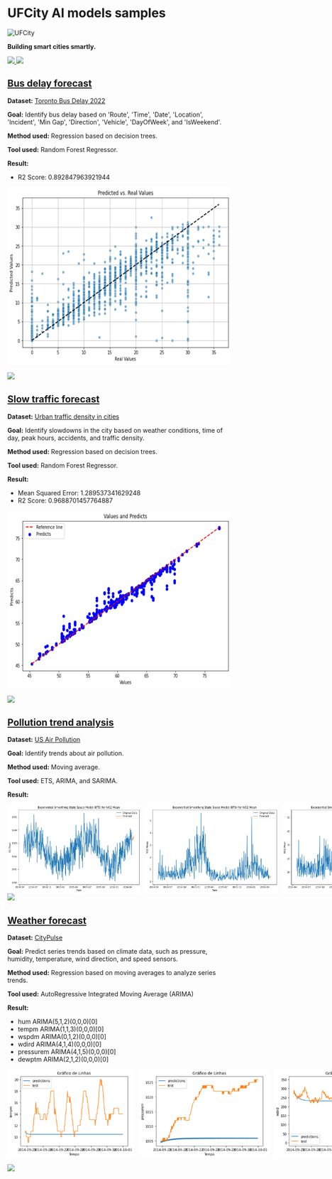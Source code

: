 # UFCity AI models samples



<div class="view">
<img src="https://makleyston-ufc.github.io/ufcity/assets/img/ufcity-logo.png" alt="UFCity" width="200"/>
<p><b>Building smart cities smartly.</b></p>
</div>
<div class="view">
  <a href="https://makleyston-ufc.github.io/ufcity/"> <img src="https://img.shields.io/badge/UFCity_webpage-0076D6?style=for-the-badge&logo=internetexplorer&logoColor=white"> </a>
  <a href="https://github.com/makleyston-ufc/ufcity-cloud-computing/tree/main/samples/ufcity-ai-models-samples"> <img src="https://img.shields.io/badge/View_on_GitHub-181717?style=for-the-badge&logo=github&logoColor=white"> </a>
</div>






## [Bus delay forecast](https://github.com/makleyston-ufc/ufcity-cloud-computing/tree/main/samples/ufcity-ai-models-samples/toronto-bus-delay-forecast)
**Dataset:** [Toronto Bus Delay 2022](https://www.kaggle.com/datasets/reihanenamdari/toronto-bus-delay-2022)

**Goal:** Identify bus delay based on 'Route', 'Time', 'Date', 'Location', 'Incident', 'Min Gap', 'Direction', 'Vehicle', 'DayOfWeek', and 'IsWeekend'.

**Method used:** Regression based on decision trees.

**Tool used:** Random Forest Regressor.

**Result:**  

- R2 Score: 0.892847963921944

<img src="./toronto-bus-delay-forecast/images/chart.png" alt="UFCity" width="600" height="400"/>

<a href="https://github.com/makleyston-ufc/ufcity-cloud-computing/tree/main/samples/ufcity-ai-models-samples/toronto-bus-delay-forecast"> <img src="https://img.shields.io/badge/View_on_GitHub-181717?style=for-the-badge&logo=github&logoColor=white"> </a>


## [Slow traffic forecast](https://github.com/makleyston-ufc/ufcity-cloud-computing/tree/main/samples/ufcity-ai-models-samples/slow-traffic-forecast)
**Dataset:** [Urban traffic density in cities](https://www.kaggle.com/datasets/tanishqdublish/urban-traffic-density-in-cities?resource=download)

**Goal:** Identify slowdowns in the city based on weather conditions, time of day, peak hours, accidents, and traffic density.

**Method used:** Regression based on decision trees.

**Tool used:** Random Forest Regressor.

**Result:**  

- Mean Squared Error: 1.289537341629248
- R2 Score: 0.9688701457764887

<img src="./slow-traffic-forecast/images/chart.png" alt="UFCity" width="600" height="400"/>

<a href="https://github.com/makleyston-ufc/ufcity-cloud-computing/tree/main/samples/ufcity-ai-models-samples/slow-traffic-forecast"> <img src="https://img.shields.io/badge/View_on_GitHub-181717?style=for-the-badge&logo=github&logoColor=white"> </a>



## [Pollution trend analysis](https://github.com/makleyston-ufc/ufcity-cloud-computing/tree/main/samples/ufcity-ai-models-samples/pollution-trend-analysis)
**Dataset:** [US Air Pollution](https://www.kaggle.com/datasets/mexwell/us-air-pollution)

**Goal:** Identify trends about air pollution.

**Method used:** Moving average.

**Tool used:** ETS, ARIMA, and SARIMA.

**Result:**  

<div style="display: flex; flex-direction: row;">
  <img src="./pollution-trend-analysis/images/O3-chart.png" alt="UFCity" width="300" height="200" style="margin-right: 10px;">
  <img src="./pollution-trend-analysis/images/SO2-chart.png" alt="UFCity" width="300" height="200" style="margin-right: 10px;">
  <img src="./pollution-trend-analysis/images/CO2-chart.png" alt="UFCity" width="300" height="200" style="margin-right: 10px;">
  <img src="./pollution-trend-analysis/images/CO-chart.png" alt="UFCity" width="300" height="200">
</div>
<a href="https://github.com/makleyston-ufc/ufcity-cloud-computing/tree/main/samples/ufcity-ai-models-samples/pollution-trend-analysis"> <img src="https://img.shields.io/badge/View_on_GitHub-181717?style=for-the-badge&logo=github&logoColor=white"> </a>


## [Weather forecast](https://github.com/makleyston-ufc/ufcity-cloud-computing/tree/main/samples/ufcity-ai-models-samples/weather-forecast)
**Dataset:** [CityPulse](http://iot.ee.surrey.ac.uk:8080/datasets.html#weather)

**Goal:** Predict series trends based on climate data, such as pressure, humidity, temperature, wind direction, and speed sensors.

**Method used:** Regression based on moving averages to analyze series trends.

**Tool used:** AutoRegressive Integrated Moving Average (ARIMA)

**Result:**  

- hum  ARIMA(5,1,2)(0,0,0)[0]          
- tempm  ARIMA(1,1,3)(0,0,0)[0]          
- wspdm  ARIMA(0,1,2)(0,0,0)[0]          
- wdird  ARIMA(4,1,4)(0,0,0)[0]
- pressurem  ARIMA(4,1,5)(0,0,0)[0]          
- dewptm  ARIMA(2,1,2)(0,0,0)[0]

<div style="display: flex; flex-direction: row;">
  <img src="./weather-forecast/images/chart-temp.png" alt="UFCity" width="300" height="200" style="margin-right: 10px;">
  <img src="./weather-forecast/images/chart-pressurem.png" alt="UFCity" width="300" height="200" style="margin-right: 10px;">
  <img src="./weather-forecast/images/chart-wdird.png" alt="UFCity" width="300" height="200">
</div>


<a href="https://github.com/makleyston-ufc/ufcity-cloud-computing/tree/main/samples/ufcity-ai-models-samples/weather-forecast"> <img src="https://img.shields.io/badge/View_on_GitHub-181717?style=for-the-badge&logo=github&logoColor=white"> </a>